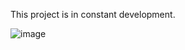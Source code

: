 This project is in constant development.

![image](https://github.com/fakedy/CppPathTracer/assets/34602297/2ea0733d-76c9-4447-88de-93de76bad399)


